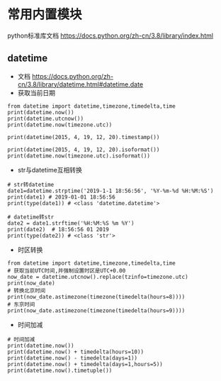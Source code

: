 # 常用内置模块

python标准库文档 https://docs.python.org/zh-cn/3.8/library/index.html

## datetime

* 文档 https://docs.python.org/zh-cn/3.8/library/datetime.html#datetime.date 
* 获取当前日期
```
from datetime import datetime,timezone,timedelta,time
print(datetime.now())
print(datetime.utcnow())
print(datetime.now(timezone.utc))

print(datetime(2015, 4, 19, 12, 20).timestamp())

print(datetime(2015, 4, 19, 12, 20).isoformat())
print(datetime.now(timezone.utc).isoformat())
```
* str与datetime互相转换
```
# str转datetime
date1=datetime.strptime('2019-1-1 18:56:56', '%Y-%m-%d %H:%M:%S')
print(date1) # 2019-01-01 18:56:56
print(type(date1)) # <class 'datetime.datetime'>

# datetime转str
date2 = date1.strftime('%H:%M:%S %m %Y')
print(date2)  # 18:56:56 01 2019
print(type(date2)) # <class 'str'>
```

* 时区转换

```
from datetime import datetime,timezone,timedelta,time
# 获取当前UTC时间,并强制设置时区是UTC+0.00
now_date = datetime.utcnow().replace(tzinfo=timezone.utc)
print(now_date)
# 转换北京时间
print(now_date.astimezone(timezone(timedelta(hours=8))))
# 东京时间
print(now_date.astimezone(timezone(timedelta(hours=9))))
```

* 时间加减
```
# 时间加减
print(datetime.now())
print(datetime.now() + timedelta(hours=10))
print(datetime.now() - timedelta(days=1))
print(datetime.now() + timedelta(days=1,hours=5))
print(datetime.now().timetuple())
```
